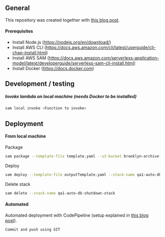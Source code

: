 ## General

This repository was created together with [this blog post](https://medium.com/hatchsoftware/saving-money-by-automatically-shutting-down-rds-instances-using-aws-lambda-and-aws-sam-925fd86592b5).

#### Prerequisites
- Install Node.js (https://nodejs.org/en/download/)
- Install AWS CLI (https://docs.aws.amazon.com/cli/latest/userguide/cli-chap-install.html)
- Install AWS SAM (https://docs.aws.amazon.com/serverless-application-model/latest/developerguide/serverless-sam-cli-install.html)
- Install Docker (https://docs.docker.com)

## Development / testing
##### Invoke lambda on local machine (needs Docker to be installed)

```bash
sam local invoke <Function to invoke>
```

## Deployment
#### From local machine

Package

```bash
sam package --template-file template.yaml --s3-bucket brooklyn-archive-qa1 --output-template-file outputTemplate.yaml
```

Deploy

```bash
sam deploy --template-file outputTemplate.yaml --stack-name qa1-auto-db-shutdown-stack --capabilities CAPABILITY_IAM
``` 

Delete stack

```bash
sam delete --stack-name qa1-auto-db-shutdown-stack
``` 
#### Automated

Automated deployment with CodePipeline (setup explained in [this blog post](https://medium.com/hatchsoftware/setting-up-ci-cd-for-lambda-functions-using-aws-codepipeline-880567769dde)).

`Commit and push using GIT`
